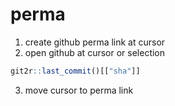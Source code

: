 # perma
1. create github perma link at cursor
2. open github at cursor or selection
```r
git2r::last_commit()[["sha"]]
```
3. move cursor to perma link
